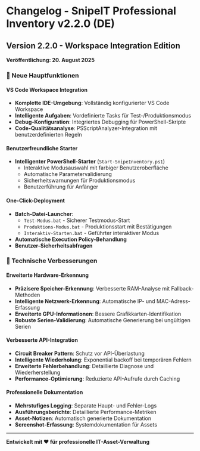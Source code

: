 # Changelog - SnipeIT Professional Inventory v2.2.0 (DE)

## Version 2.2.0 - Workspace Integration Edition
**Veröffentlichung: 20. August 2025**

### 🎯 Neue Hauptfunktionen

#### VS Code Workspace Integration
- **Komplette IDE-Umgebung**: Vollständig konfigurierter VS Code Workspace
- **Intelligente Aufgaben**: Vordefinierte Tasks für Test-/Produktionsmodus
- **Debug-Konfiguration**: Integriertes Debugging für PowerShell-Skripte
- **Code-Qualitätsanalyse**: PSScriptAnalyzer-Integration mit benutzerdefinierten Regeln

#### Benutzerfreundliche Starter
- **Intelligenter PowerShell-Starter** (`Start-SnipeInventory.ps1`)
  - Interaktive Modusauswahl mit farbiger Benutzeroberfläche
  - Automatische Parametervalidierung
  - Sicherheitswarnungen für Produktionsmodus
  - Benutzerführung für Anfänger

#### One-Click-Deployment
- **Batch-Datei-Launcher**: 
  - `Test-Modus.bat` - Sicherer Testmodus-Start
  - `Produktions-Modus.bat` - Produktionsstart mit Bestätigungen
  - `Interaktiv-Starten.bat` - Geführter interaktiver Modus
- **Automatische Execution Policy-Behandlung**
- **Benutzer-Sicherheitsabfragen**

### 🔧 Technische Verbesserungen

#### Erweiterte Hardware-Erkennung
- **Präzisere Speicher-Erkennung**: Verbesserte RAM-Analyse mit Fallback-Methoden
- **Intelligente Netzwerk-Erkennung**: Automatische IP- und MAC-Adress-Erfassung
- **Erweiterte GPU-Informationen**: Bessere Grafikkarten-Identifikation
- **Robuste Serien-Validierung**: Automatische Generierung bei ungültigen Serien

#### Verbesserte API-Integration
- **Circuit Breaker Pattern**: Schutz vor API-Überlastung
- **Intelligente Wiederholung**: Exponential backoff bei temporären Fehlern
- **Erweiterte Fehlerbehandlung**: Detaillierte Diagnose und Wiederherstellung
- **Performance-Optimierung**: Reduzierte API-Aufrufe durch Caching

#### Professionelle Dokumentation
- **Mehrstufiges Logging**: Separate Haupt- und Fehler-Logs
- **Ausführungsberichte**: Detaillierte Performance-Metriken
- **Asset-Notizen**: Automatisch generierte Dokumentation
- **Screenshot-Erfassung**: Systemdokumentation für Assets

---

**Entwickelt mit ❤️ für professionelle IT-Asset-Verwaltung**